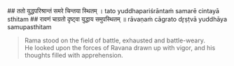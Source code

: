 <section>
<section data-markdown>
## ततो युद्धपरिश्रान्तं समरे चिन्तया स्थितम् ।
tato yuddhapariśrāntaṁ samarē cintayā sthitam
## रावणं चाग्रतो दृष्ट्वा युद्धाय समुपस्थितम् ॥
rāvaṇaṁ cāgrato dr̥ṣṭvā yuddhāya samupasthitam

> Rama stood on the field of battle, exhausted and battle-weary.  
> He looked upon the forces of Ravana drawn up with vigor, and his thoughts filled with apprehension.

<!--

Approaching Rāma standing absorbed in deep thought in the battle-field, exhausted by the fight, and facing Ravana who was duly prepared for the war, the glorious sage Agastya, who had come in the company of the gods, to witness the battle, then spoke as follows - He met the gods and came to see the battle.

Rama, exhausted and about to face Ravana ready for a fresh battle was lost deep in contemplation. The all knowing sage agastya who had joined the gods to witness the battle spoke to Rama thus:

Beholding Sri Rama, standing absorbed in deep thought on the battle-field, exhausted by the fight and facing Ravana who was duly prepared for the war, the glorious sage Agastya, who had come in the company of gods to witness the encounter (battle) now spoke to Rama as follows: 

-->
</section>
</section>
